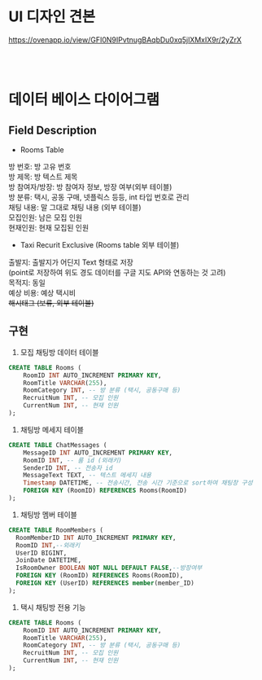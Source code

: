 # UI 디자인 견본
https://ovenapp.io/view/GFI0N9IPvtnugBAqbDu0xq5jlXMxIX9r/2yZrX

<br/><br/>

# 데이터 베이스 다이어그램

## **Field Description**

- Rooms Table

방 번호: 방 고유 번호<br/>
방 제목: 방 텍스트 제목<br/>
방 참여자/방장: 방 참여자 정보, 방장 여부(외부 테이블)<br/>
방 분류: 택시, 공동 구매, 넷플릭스 등등, int 타입 번호로 관리<br/>
채팅 내용: 말 그대로 채팅 내용 (외부 테이블)<br/>
모집인원: 남은 모집 인원<br/>
현재인원: 현재 모집된 인원

- Taxi Recurit Exclusive (Rooms table 외부 테이블)

출발지: 출발지가 어딘지 Text 형태로 저장<br/>
(point로 저장하여 위도 경도 데이터를 구글 지도 API와 연동하는 것 고려)<br/>
목적지: 동일 <br/>
예상 비용: 예상 택시비<br/>
~~해시태그 (보류, 외부 테이블)~~

## **구현**

1. 모집 채팅방 데이터 테이블

```sql
CREATE TABLE Rooms (
	RoomID INT AUTO_INCREMENT PRIMARY KEY,
	RoomTitle VARCHAR(255),
	RoomCategory INT, -- 방 분류 (택시, 공동구매 등)
	RecruitNum INT, -- 모집 인원
	CurrentNum INT, -- 현재 인원
);
```

1. 채팅방 메세지 테이블

```sql
CREATE TABLE ChatMessages (
	MessageID INT AUTO_INCREMENT PRIMARY KEY,
	RoomID INT, -- 룸 id (외래키)
	SenderID INT, -- 전송자 id
	MessageText TEXT, -- 텍스트 메세지 내용
	Timestamp DATETIME, -- 전송시간, 전송 시간 기준으로 sort하여 채팅창 구성
	FOREIGN KEY (RoomID) REFERENCES Rooms(RoomID)
);
```

1. 채팅방 멤버 테이블

```sql
CREATE TABLE RoomMembers (
  RoomMemberID INT AUTO_INCREMENT PRIMARY KEY,
  RoomID INT,--외래키
  UserID BIGINT,
  JoinDate DATETIME,
  IsRoomOwner BOOLEAN NOT NULL DEFAULT FALSE,--방장여부
  FOREIGN KEY (RoomID) REFERENCES Rooms(RoomID),
  FOREIGN KEY (UserID) REFERENCES member(member_ID)
);
```

1. 택시 채팅방 전용 기능

```sql
CREATE TABLE Rooms (
	RoomID INT AUTO_INCREMENT PRIMARY KEY,
	RoomTitle VARCHAR(255),
	RoomCategory INT, -- 방 분류 (택시, 공동구매 등)
	RecruitNum INT, -- 모집 인원
	CurrentNum INT, -- 현재 인원
);
```
